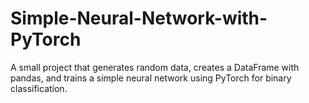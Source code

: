 # Simple-Neural-Network-with-PyTorch
A small project that generates random data, creates a DataFrame with pandas, and trains a simple neural network using PyTorch for binary classification.
